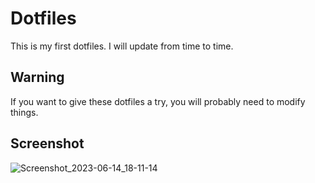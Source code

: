 # Dotfiles
This is my first dotfiles. I will update from time to time.
## Warning
If you want to give these dotfiles a try, you will probably need to modify things.
## Screenshot
![Screenshot_2023-06-14_18-11-14](https://github.com/3xg3lin/Dotfiles/assets/73038148/6786852d-2278-40c7-8534-333034721328)
